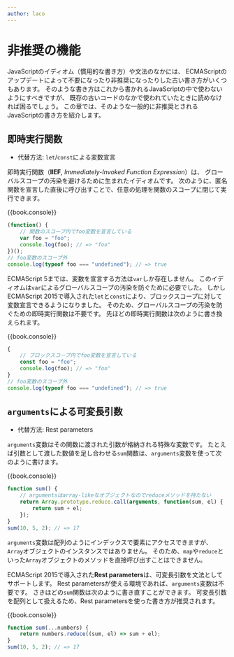 ```yaml
---
author: laco
---
```


<!-- textlint-disable eslint -->

# 非推奨の機能

JavaScriptのイディオム（慣用的な書き方）や文法のなかには、
ECMAScriptのアップデートによって不要になったり非推奨になったりした古い書き方がいくつもあります。
そのような書き方はこれから書かれるJavaScriptの中で使わないようにすべきですが、
既存の古いコードのなかで使われていたときに読めなければ困るでしょう。
この章では、そのような一般的に非推奨とされるJavaScriptの書き方を紹介します。

## 即時実行関数

- 代替方法: `let`/`const`による変数宣言

即時実行関数（**IIEF**, _Immediately-Invoked Function Expression_）は、
グローバルスコープの汚染を避けるために生まれたイディオムです。
次のように、匿名関数を宣言した直後に呼び出すことで、任意の処理を関数のスコープに閉じて実行できます。

{{book.console}}
```js
(function() {
    // 関数のスコープ内でfoo変数を宣言している
    var foo = "foo";
    console.log(foo); // => "foo"
})();
// foo変数のスコープ外
console.log(typeof foo === "undefined"); // => true
```

ECMAScript 5までは、変数を宣言する方法は`var`しか存在しません。
このイディオムは`var`によるグローバルスコープの汚染を防ぐために必要でした。
しかしECMAScript 2015で導入された`let`と`const`により、ブロックスコープに対して変数宣言できるようになりました。
そのため、グローバルスコープの汚染を防ぐための即時実行関数は不要です。
先ほどの即時実行関数は次のように書き換えられます。

{{book.console}}
```js
{
    // ブロックスコープ内でfoo変数を宣言している
    const foo = "foo";
    console.log(foo); // => "foo"
}
// foo変数のスコープ外
console.log(typeof foo === "undefined"); // => true
```

## `arguments`による可変長引数

- 代替方法: Rest parameters

`arguments`変数はその関数に渡された引数が格納される特殊な変数です。
たとえば引数として渡した数値を足し合わせる`sum`関数は、`arguments`変数を使って次のように書けます。

{{book.console}}
```js
function sum() {  
    // argumentsはarray-likeなオブジェクトなのでreduceメソッドを持たない
    return Array.prototype.reduce.call(arguments, function(sum, el) {
        return sum + el;
    });
}
sum(10, 5, 2); // => 17  
```

`arguments`変数は配列のようにインデックスで要素にアクセスできますが、`Array`オブジェクトのインスタンスではありません。
そのため、`map`や`reduce`といった`Array`オブジェクトのメソッドを直接呼び出すことはできません。

ECMAScript 2015で導入された**Rest parameters**は、可変長引数を文法としてサポートします。
Rest parametersが使える環境であれば、`arguments`変数は不要です。
さきほどの`sum`関数は次のように書き直すことができます。
可変長引数を配列として扱えるため、Rest parametersを使った書き方が推奨されます。

{{book.console}}
```js
function sum(...numbers) {  
    return numbers.reduce((sum, el) => sum + el);
}
sum(10, 5, 2); // => 17  
```

<!-- textlint-enable eslint -->